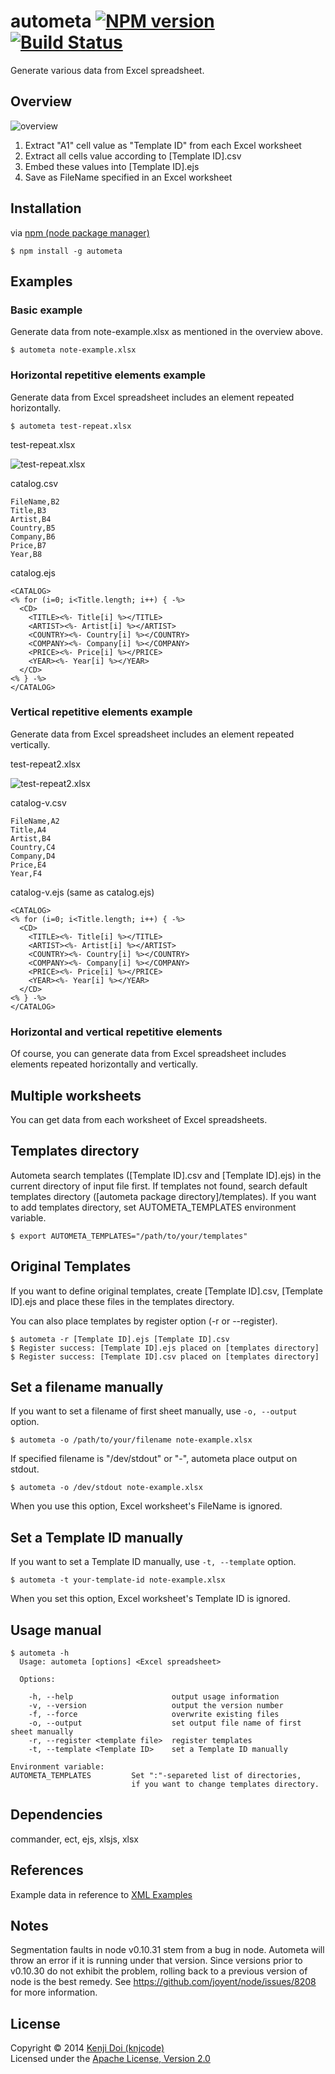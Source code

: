 # autometa [![NPM version][npm-image]][npm-url] [![Build Status][travis-image]][travis-url]

Generate various data from Excel spreadsheet.

## Overview

![overview](images/overview.png)

1. Extract "A1" cell value as "Template ID" from each Excel worksheet
2. Extract all cells value according to [Template ID].csv
3. Embed these values into [Template ID].ejs
4. Save as FileName specified in an Excel worksheet

## Installation

via [npm (node package manager)](http://github.com/isaacs/npm)

    $ npm install -g autometa

## Examples

### Basic example

Generate data from note-example.xlsx as mentioned in the overview above.

    $ autometa note-example.xlsx

### Horizontal repetitive elements example

Generate data from Excel spreadsheet includes an element repeated horizontally.

    $ autometa test-repeat.xlsx

test-repeat.xlsx

![test-repeat.xlsx](images/test-repeat.png)

catalog.csv

    FileName,B2
    Title,B3
    Artist,B4
    Country,B5
    Company,B6
    Price,B7
    Year,B8

catalog.ejs

    <CATALOG>
    <% for (i=0; i<Title.length; i++) { -%>
      <CD>
        <TITLE><%- Title[i] %></TITLE>
        <ARTIST><%- Artist[i] %></ARTIST>
        <COUNTRY><%- Country[i] %></COUNTRY>
        <COMPANY><%- Company[i] %></COMPANY>
        <PRICE><%- Price[i] %></PRICE>
        <YEAR><%- Year[i] %></YEAR>
      </CD>
    <% } -%>
    </CATALOG>

### Vertical repetitive elements example

Generate data from Excel spreadsheet includes an element repeated vertically.

test-repeat2.xlsx

![test-repeat2.xlsx](images/test-repeat2.png)

catalog-v.csv

    FileName,A2
    Title,A4
    Artist,B4
    Country,C4
    Company,D4
    Price,E4
    Year,F4

catalog-v.ejs (same as catalog.ejs)

    <CATALOG>
    <% for (i=0; i<Title.length; i++) { -%>
      <CD>
        <TITLE><%- Title[i] %></TITLE>
        <ARTIST><%- Artist[i] %></ARTIST>
        <COUNTRY><%- Country[i] %></COUNTRY>
        <COMPANY><%- Company[i] %></COMPANY>
        <PRICE><%- Price[i] %></PRICE>
        <YEAR><%- Year[i] %></YEAR>
      </CD>
    <% } -%>
    </CATALOG>

### Horizontal and vertical repetitive elements

Of course, you can generate data from Excel spreadsheet includes elements repeated horizontally and vertically.

## Multiple worksheets

You can get data from each worksheet of Excel spreadsheets.

## Templates directory

Autometa search templates ([Template ID].csv and [Template ID].ejs) in the current directory of input file first.
If templates not found, search default templates directory ([autometa package directory]/templates).
If you want to add templates directory, set AUTOMETA_TEMPLATES environment variable.

    $ export AUTOMETA_TEMPLATES="/path/to/your/templates"

## Original Templates

If you want to define original templates, create [Template ID].csv, [Template ID].ejs and place these files in the templates directory. 

You can also place templates by register option (-r or --register).

    $ autometa -r [Template ID].ejs [Template ID].csv
    $ Register success: [Template ID].ejs placed on [templates directory]
    $ Register success: [Template ID].csv placed on [templates directory]

## Set a filename manually

If you want to set a filename of first sheet manually, use `-o, --output` option.

    $ autometa -o /path/to/your/filename note-example.xlsx

If specified filename is "/dev/stdout" or "-", autometa place output on stdout.

    $ autometa -o /dev/stdout note-example.xlsx

When you use this option, Excel worksheet's FileName is ignored.

## Set a Template ID manually

If you want to set a Template ID manually, use `-t, --template` option.

    $ autometa -t your-template-id note-example.xlsx

When you set this option, Excel worksheet's Template ID is ignored.

## Usage manual

    $ autometa -h
      Usage: autometa [options] <Excel spreadsheet>

      Options:

        -h, --help                      output usage information
        -v, --version                   output the version number
        -f, --force                     overwrite existing files
        -o, --output                    set output file name of first sheet manually
        -r, --register <template file>  register templates
        -t, --template <Template ID>    set a Template ID manually
    
    Environment variable:
    AUTOMETA_TEMPLATES         Set ":"-separeted list of directories,
                               if you want to change templates directory.

## Dependencies

commander, ect, ejs, xlsjs, xlsx

## References

Example data in reference to [XML Examples]

## Notes

Segmentation faults in node v0.10.31 stem from a bug in node.
Autometa will throw an error if it is running under that version.
Since versions prior to v0.10.30 do not exhibit the problem,
rolling back to a previous version of node is the best remedy.
See <https://github.com/joyent/node/issues/8208> for more information.

## License

Copyright &copy; 2014 [Kenji Doi (knjcode)](https://github.com/knjcode)  
Licensed under the [Apache License, Version 2.0][Apache]

[npm-url]: https://npmjs.org/package/autometa
[npm-image]: https://badge.fury.io/js/autometa.svg
[travis-url]: https://travis-ci.org/knjcode/autometa
[travis-image]: https://travis-ci.org/knjcode/autometa.svg?branch=master
[Apache]: http://www.apache.org/licenses/LICENSE-2.0
[XML Examples]: http://www.w3schools.com/xml/xml_examples.asp
